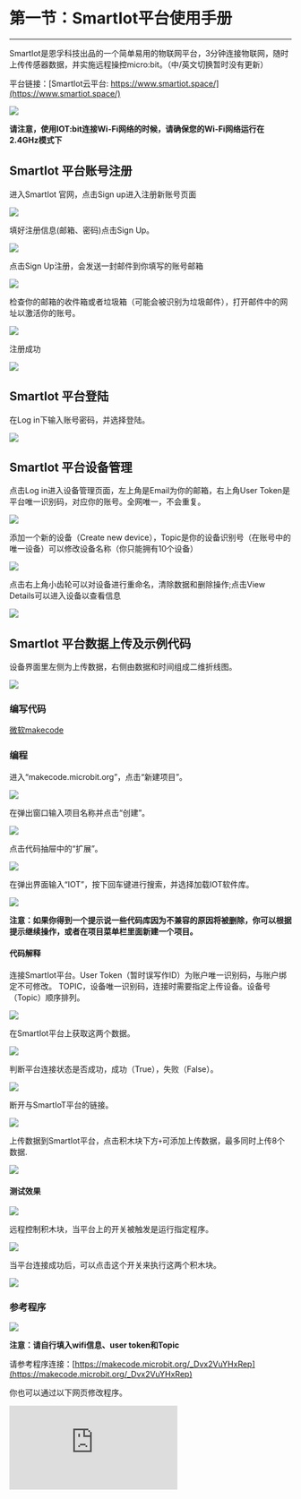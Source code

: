 ﻿---
sidebar_position: 2
---



# 第一节：SmartIot平台使用手册
---
SmartIot是恩孚科技出品的一个简单易用的物联网平台，3分钟连接物联网，随时上传传感器数据，并实施远程操控micro:bit。（中/英文切换暂时没有更新）

平台链接：[SmartIot云平台: https://www.smartiot.space/](https://www.smartiot.space/)

![](https://wiki-media-ef.oss-cn-hongkong.aliyuncs.com/docs/microbit/wisdom-life/microbit-smart-science-iot-kit/images/smartiot_01.png)

**请注意，使用IOT:bit连接Wi-Fi网络的时候，请确保您的Wi-Fi网络运行在2.4GHz模式下**


## SmartIot 平台账号注册
进入SmartIot 官网，点击Sign up进入注册新账号页面

![](https://wiki-media-ef.oss-cn-hongkong.aliyuncs.com/docs/microbit/wisdom-life/microbit-smart-science-iot-kit/images/smartiot_02.png)

填好注册信息(邮箱、密码)点击Sign Up。

![](https://wiki-media-ef.oss-cn-hongkong.aliyuncs.com/docs/microbit/wisdom-life/microbit-smart-science-iot-kit/images/smartiot_03.png)

点击Sign Up注册，会发送一封邮件到你填写的账号邮箱

![](https://wiki-media-ef.oss-cn-hongkong.aliyuncs.com/docs/microbit/wisdom-life/microbit-smart-science-iot-kit/images/smartiot_04.png)

检查你的邮箱的收件箱或者垃圾箱（可能会被识别为垃圾邮件），打开邮件中的网址以激活你的账号。

![](https://wiki-media-ef.oss-cn-hongkong.aliyuncs.com/docs/microbit/wisdom-life/microbit-smart-science-iot-kit/images/smartiot_05.png)

注册成功

![](https://wiki-media-ef.oss-cn-hongkong.aliyuncs.com/docs/microbit/wisdom-life/microbit-smart-science-iot-kit/images/smartiot_06.png)


## SmartIot 平台登陆

在Log in下输入账号密码，并选择登陆。

![](https://wiki-media-ef.oss-cn-hongkong.aliyuncs.com/docs/microbit/wisdom-life/microbit-smart-science-iot-kit/images/smartiot_07.png)

## SmartIot 平台设备管理

点击Log in进入设备管理页面，左上角是Email为你的邮箱，右上角User Token是平台唯一识别码，对应你的账号。全网唯一，不会重复。

![](https://wiki-media-ef.oss-cn-hongkong.aliyuncs.com/docs/microbit/wisdom-life/microbit-smart-science-iot-kit/images/smartiot_08.png)

添加一个新的设备（Create new device），Topic是你的设备识别号（在账号中的唯一设备）可以修改设备名称（你只能拥有10个设备）

![](https://wiki-media-ef.oss-cn-hongkong.aliyuncs.com/docs/microbit/wisdom-life/microbit-smart-science-iot-kit/images/smartiot_09.png)

点击右上角小齿轮可以对设备进行重命名，清除数据和删除操作;点击View Details可以进入设备以查看信息

![](https://wiki-media-ef.oss-cn-hongkong.aliyuncs.com/docs/microbit/wisdom-life/microbit-smart-science-iot-kit/images/smartiot_10.png)


## SmartIot 平台数据上传及示例代码

设备界面里左侧为上传数据，右侧由数据和时间组成二维折线图。

![](https://wiki-media-ef.oss-cn-hongkong.aliyuncs.com/docs/microbit/wisdom-life/microbit-smart-science-iot-kit/images/smartiot_11.png)

### 编写代码

[微软makecode](https://makecode.microbit.org/#)

### 编程

进入“makecode.microbit.org”，点击“新建项目”。

![](https://wiki-media-ef.oss-cn-hongkong.aliyuncs.com/docs/microbit/interesting-case/microbit-smart-climate-kit/about-the-microbit-smart-climate-kit/images/smart-weather-station-kit-add-extension-01.png)

在弹出窗口输入项目名称并点击“创建”。

![](https://wiki-media-ef.oss-cn-hongkong.aliyuncs.com/docs/microbit/interesting-case/microbit-smart-climate-kit/about-the-microbit-smart-climate-kit/images/smart-weather-station-kit-add-extension-02.png)

点击代码抽屉中的“扩展”。

![](https://wiki-media-ef.oss-cn-hongkong.aliyuncs.com/docs/microbit/interesting-case/microbit-smart-climate-kit/about-the-microbit-smart-climate-kit/images/smart-weather-station-kit-add-extension-03.png)

在弹出界面输入“IOT”，按下回车键进行搜索，并选择加载IOT软件库。

![](https://wiki-media-ef.oss-cn-hongkong.aliyuncs.com/docs/microbit/interesting-case/microbit-smart-climate-kit/about-the-microbit-smart-climate-kit/images/smart-weather-station-kit-add-extension-04.png)


**注意：如果你得到一个提示说一些代码库因为不兼容的原因将被删除，你可以根据提示继续操作，或者在项目菜单栏里面新建一个项目。**

#### 代码解释


连接SmartIot平台。User Token（暂时误写作ID）为账户唯一识别码，与账户绑定不可修改。
TOPIC，设备唯一识别码，连接时需要指定上传设备。设备号（Topic）顺序排列。

![](https://wiki-media-ef.oss-cn-hongkong.aliyuncs.com/docs/microbit/wisdom-life/microbit-smart-science-iot-kit/images/smartiot_12.png)

在SmartIot平台上获取这两个数据。

![](https://wiki-media-ef.oss-cn-hongkong.aliyuncs.com/docs/microbit/wisdom-life/microbit-smart-science-iot-kit/images/smartiot_13.png)

判断平台连接状态是否成功，成功（True），失败（False）。

![](https://wiki-media-ef.oss-cn-hongkong.aliyuncs.com/docs/microbit/wisdom-life/microbit-smart-science-iot-kit/images/smartiot_14.png)

断开与SmartIoT平台的链接。

![](https://wiki-media-ef.oss-cn-hongkong.aliyuncs.com/docs/microbit/wisdom-life/microbit-smart-science-iot-kit/images/smartiot_16.png)

上传数据到SmartIot平台，点击积木块下方`+`可添加上传数据，最多同时上传8个数据.

![](https://wiki-media-ef.oss-cn-hongkong.aliyuncs.com/docs/microbit/wisdom-life/microbit-smart-science-iot-kit/images/smartiot_17.png)

#### 测试效果

![](https://wiki-media-ef.oss-cn-hongkong.aliyuncs.com/docs/microbit/wisdom-life/microbit-smart-science-iot-kit/images/smartiot_11.png)

远程控制积木块，当平台上的开关被触发是运行指定程序。

![](https://wiki-media-ef.oss-cn-hongkong.aliyuncs.com/docs/microbit/wisdom-life/microbit-smart-science-iot-kit/images/smartiot_15.png)

当平台连接成功后，可以点击这个开关来执行这两个积木块。

![](https://wiki-media-ef.oss-cn-hongkong.aliyuncs.com/docs/microbit/wisdom-life/microbit-smart-science-iot-kit/images/smartiot_18.png)

### 参考程序

![](https://wiki-media-ef.oss-cn-hongkong.aliyuncs.com/docs/microbit/wisdom-life/microbit-smart-science-iot-kit/images/smartiot_19.png)

**注意：请自行填入wifi信息、user token和Topic**

请参考程序连接：[https://makecode.microbit.org/_Dvx2VuYHxRep](https://makecode.microbit.org/_Dvx2VuYHxRep)

你也可以通过以下网页修改程序。

<div
    style={{
        position: 'relative',
        paddingBottom: '60%',
        overflow: 'hidden',
    }}
>
    <iframe
        src="https://makecode.microbit.org/_Dvx2VuYHxRep"
        frameborder="0"
        sandbox="allow-popups allow-forms allow-scripts allow-same-origin"
        style={{
            position: 'absolute',
            width: '100%',
            height: '100%',
        }}
    />
</div>

### 现象
---
当开机时自动连接wifi并自动连接SmartIoT，随机上传0~10整数到SmartIoT。


## SmartIot 平台班级管理

将指针悬浮在右上角用户名处，会弹出一个下拉框，点击其中的class选项，进入班级管理界面。

![](https://wiki-media-ef.oss-cn-hongkong.aliyuncs.com/docs/microbit/wisdom-life/microbit-smart-science-iot-kit/images/smartiot_20.png)

点击Create Class创建班级。

![](https://wiki-media-ef.oss-cn-hongkong.aliyuncs.com/docs/microbit/wisdom-life/microbit-smart-science-iot-kit/images/smartiot_21.png)

在弹出页面输入班级名称及录入学生姓名。

![](https://wiki-media-ef.oss-cn-hongkong.aliyuncs.com/docs/microbit/wisdom-life/microbit-smart-science-iot-kit/images/smartiot_22.png)

**注意：每个名称最多可包含 15 个字符，每行一个名称（请不要留下任何空白行）。**

创建完成班级后，点击Students，进入学生信息管理界面。

![](https://wiki-media-ef.oss-cn-hongkong.aliyuncs.com/docs/microbit/wisdom-life/microbit-smart-science-iot-kit/images/smartiot_23.png)

点击Add Student可以填写学生信息

![](https://wiki-media-ef.oss-cn-hongkong.aliyuncs.com/docs/microbit/wisdom-life/microbit-smart-science-iot-kit/images/smartiot_24.png)

点击Export可以导出全部学生数据

![](https://wiki-media-ef.oss-cn-hongkong.aliyuncs.com/docs/microbit/wisdom-life/microbit-smart-science-iot-kit/images/smartiot_25.png)

点击Copy可以复制单个学生数据

![](https://wiki-media-ef.oss-cn-hongkong.aliyuncs.com/docs/microbit/wisdom-life/microbit-smart-science-iot-kit/images/smartiot_26.png)

点击Reset Password可以重置学生账户密码，防止学生忘记密码

![](https://wiki-media-ef.oss-cn-hongkong.aliyuncs.com/docs/microbit/wisdom-life/microbit-smart-science-iot-kit/images/smartiot_27.png)

点击删除可以删除学生信息

![](https://wiki-media-ef.oss-cn-hongkong.aliyuncs.com/docs/microbit/wisdom-life/microbit-smart-science-iot-kit/images/smartiot_28.png)

## SmartIot 平台重置密码

点击`Change password`可进入密码重置界面。

![](https://wiki-media-ef.oss-cn-hongkong.aliyuncs.com/docs/microbit/wisdom-life/microbit-smart-science-iot-kit/images/smartiot_29.png)

输入旧密码和新密码即可修改密码。

![](https://wiki-media-ef.oss-cn-hongkong.aliyuncs.com/docs/microbit/wisdom-life/microbit-smart-science-iot-kit/images/smartiot_30.png)

## SmartIot 数据筛选

可通过 `Start Time` 和 `End Time`设定图表显示的数据范围。

![](https://wiki-media-ef.oss-cn-hongkong.aliyuncs.com/docs/microbit/wisdom-life/microbit-smart-science-iot-kit/images/smartiot_31.png)

或者通过数据标签选择图表的显示数据。

![](https://wiki-media-ef.oss-cn-hongkong.aliyuncs.com/docs/microbit/wisdom-life/microbit-smart-science-iot-kit/images/smartiot_32.png)

或者点击`Edit`进入设置界面。

![](https://wiki-media-ef.oss-cn-hongkong.aliyuncs.com/docs/microbit/wisdom-life/microbit-smart-science-iot-kit/images/smartiot_33.png)

通过勾选标签选择显示数据信息。

![](https://wiki-media-ef.oss-cn-hongkong.aliyuncs.com/docs/microbit/wisdom-life/microbit-smart-science-iot-kit/images/smartiot_34.png)

## SmartIot 配置共享

点击`Edit`进入设置界面。

![](https://wiki-media-ef.oss-cn-hongkong.aliyuncs.com/docs/microbit/wisdom-life/microbit-smart-science-iot-kit/images/smartiot_33.png)

点击`Copy`或者`Import`导出或者导入设备配置。

![](https://wiki-media-ef.oss-cn-hongkong.aliyuncs.com/docs/microbit/wisdom-life/microbit-smart-science-iot-kit/images/smartiot_35.png)

## SmartIot 设备共享

点击`Share`进入设备共享页面。

![](https://wiki-media-ef.oss-cn-hongkong.aliyuncs.com/docs/microbit/wisdom-life/microbit-smart-science-iot-kit/images/smartiot_36.png)

点击`ALL`设置设备为公开共享设备，有设备共享链接的人员都可以访问该设备查看数据。

![](https://wiki-media-ef.oss-cn-hongkong.aliyuncs.com/docs/microbit/wisdom-life/microbit-smart-science-iot-kit/images/smartiot_37.png)

点击`Specified`设置设备为私人共享设备，可通过邮箱指定账户共享，如果是教师账户，也可通过下方选项快速共享设备给班级成员。

![](https://wiki-media-ef.oss-cn-hongkong.aliyuncs.com/docs/microbit/wisdom-life/microbit-smart-science-iot-kit/images/smartiot_38.png)

共享设备会在`Share Device`中显示。

![](https://wiki-media-ef.oss-cn-hongkong.aliyuncs.com/docs/microbit/wisdom-life/microbit-smart-science-iot-kit/images/smartiot_39.png)

被分享者只拥有阅读权限，无法对数据对图表内容进行修改。

![](https://wiki-media-ef.oss-cn-hongkong.aliyuncs.com/docs/microbit/wisdom-life/microbit-smart-science-iot-kit/images/smartiot_40.png)
